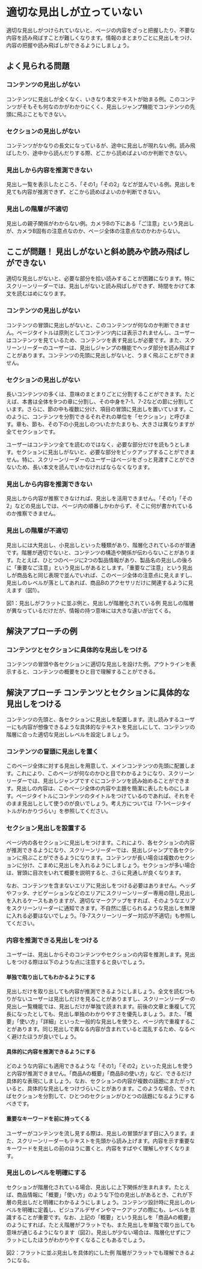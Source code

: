 # 適切な見出しが立っていない
適切な見出しがつけられていないと、ページの内容をざっと把握したり、不要な内容を読み飛ばすことが難しくなります。情報のまとまりごとに見出しをつけ、内容の把握や読み飛ばしができるようにしましょう。


## よく見られる問題

### コンテンツの見出しがない
コンテンツに見出しが全くなく、いきなり本文テキストが始まる例。このコンテンツがそもそも何なのかがわかりにくく、見出しジャンプ機能でコンテンツの先頭に飛ぶこともできない。

### セクションの見出しがない
コンテンツがかなりの長文になっているが、途中に見出しが現れない例。読み飛ばしたり、途中から読んだりする際、どこから読めばよいのか判断できない。

### 見出しから内容を推測できない
見出し一覧を表示したところ、「その1」「その2」などが並んでいる例。見出しを見ても内容が推測できず、どこから読めばよいのか判断できない。

### 見出しの階層が不適切
見出しの親子関係がわからない例。カメラBの下にある「ご注意」という見出しが、カメラB固有の注意点なのか、ページ全体の注意点なのかわからない。


## ここが問題！ 見出しがないと斜め読みや読み飛ばしができない
適切な見出しがないと、必要な部分を拾い読みすることが困難になります。特にスクリーンリーダーでは、見出しがないと読み飛ばしができず、時間をかけて本文を読むはめになります。


### コンテンツの見出しがない
コンテンツの冒頭に見出しがないと、このコンテンツが何なのか判断できません。ページタイトルは原則としてコンテンツ内には表示されませんし、ユーザーはコンテンツを見ているため、コンテンツを表す見出しが必要です。また、スクリーンリーダーのユーザーは、見出しジャンプの機能でヘッダ部分を読み飛ばすことがあります。コンテンツの先頭に見出しがないと、うまく飛ぶことができません。


### セクションの見出しがない
長いコンテンツの多くは、意味のまとまりごとに分割することができます。たとえば、本書は全体を9つの章に分割し、その中身を7-1、7-2などの節に分割しています。さらに、節の中も複数に分け、項目の冒頭に見出しを置いています。このように、コンテンツを分割できるそれぞれの単位を「セクション」と呼びます。章も、節も、その下の小見出しのついたかたまりも、大きさは異なりますが全てセクションです。

ユーザーはコンテンツ全てを読むのではなく、必要な部分だけを読もうとします。セクションに見出しがないと、必要な部分をピックアップすることができません。特に、スクリーンリーダーのユーザーはページをざっと見渡すことができないため、長い本文を読んでいかなければならなくなります。


### 見出しから内容を推測できない
見出しから内容が推察できなければ、見出しを活用できません。「その1」「その2」などの見出しでは、ページ内の順番しかわからず、そこに何が書かれているのか推察できません。


### 見出しの階層が不適切
見出しには大見出し、小見出しといった種類があり、階層化されているのが普通です。階層が適切でないと、コンテンツの構造や関係が伝わらないことがあります。たとえば、ひとつのページに2つの製品情報があり、製品名の見出しの後ろに「重要なご注意」という見出しがあるとします。「重要なご注意」という見出しが商品名と同じ表現で並んでいれば、このページ全体の注意点に見えますし、見出しのレベルが落としてあれば、商品Bのアクセサリだけに関連するように見えます（図1）。

図1：見出しがフラットに並ぶ例と、見出しが階層化されている例
見出しの階層が異なっているだけだが、情報の持つ意味には大きな違いが出てくる。


## 解決アプローチの例
### コンテンツとセクションに具体的な見出しをつける
コンテンツの冒頭や各セクションに適切な見出しを設けた例。アウトラインを表示すると、コンテンツの概要をひと目で理解することができる。


## 解決アプローチ コンテンツとセクションに具体的な見出しをつける
コンテンツの先頭と、各セクションに見出しを配置します。流し読みするユーザーにも内容が想像できるような具体的なテキストを見出しにして、コンテンツの階層に合った適切な見出しレベルを設定しましょう。

### コンテンツの冒頭に見出しを置く
このページ全体に対する見出しを用意して、メインコンテンツの先頭に配置します。これにより、このページが何なのかひと目でわかるようになり、スクリーンリーダーでは、見出しジャンプですぐにコンテンツを読み始めることができます。見出しの内容は、このページ全体の内容や主題を簡潔に表したものにします。ページタイトルにコンテンツのタイトルをつけているのであれば、それをそのまま見出しとして使うのが良いでしょう。考え方については「7-1ページタイトルがわかりづらい」を参照してください。


### セクション見出しを設置する
ページ内の各セクションに見出しをつけます。これにより、各セクションの内容が推測できるようになり、スクリーンリーダーでは、見出しジャンプで各セクションに飛ぶことができるようになります。コンテンツが長い場合は複数のセクションに分け、こまめに見出しを入れるようにしましょう。セクションが多い場合は、冒頭に目次をいれて概要を説明すると、さらに見通しが良くなります。

なお、コンテンツを含まないエリアに見出しをつける必要はありません。ヘッダやフッタ、ナビゲーションなどのエリアにスクリーンリーダー専用の隠し見出しを入れるケースもありますが、適切なマークアップをすれば、そのようなエリアをスクリーンリーダーに通知できます。不自然に感じられるような見出しを無理に入れる必要はないでしょう。「9-7スクリーンリーダー対応が不適切」も参照してください。


### 内容を推測できる見出しをつける
ユーザーは、見出しからそのコンテンツやセクションの内容を推測します。見出しをつける際は以下のような点に注意すると良いでしょう。

#### 単独で取り出してもわかるようにする
見出しだけを取り出しても内容が推測できるようにしましょう。全文を読むつもりがないユーザーは見出しだけを見ることがありますし、スクリーンリーダーの見出し一覧機能では、見出しだけが単独で読まれます。前後の文章と重複して冗長になったとしても、見出し単独のわかりやすさを優先しましょう。また、「概要」「使い方」「詳細」といった一般的な見出しを使うと、ページ内で重複することがあります。同じ見出しで異なる内容が含まれていると混乱するため、なるべく避けたほうが良いでしょう。

#### 具体的に内容を推測できるようにする
どのような内容にも適用できるような「その1」「その2」といった見出しを使うと内容が推測できません。「商品Aの概要」「商品Bの使い方」など、できるだけ具体的な表現にしましょう。なお、セクションの内容が複数の話題にまたがっていると、具体的な見出しをつけづらいことがあります。このような場合、できればセクションを分割して、ひとつのセクションがひとつの話題になるようにするべきです。

#### 重要なキーワードを前に持ってくる
ユーザーがコンテンツを流し見する際は、見出しの冒頭がまず目に入ります。また、スクリーンリーダーもテキストを先頭から読み上げます。内容を示す重要なキーワードを見出しの前のほうに置くと、内容をすばやく理解しやすくなります。


### 見出しのレベルを明確にする
セクションが階層化されている場合、見出しに上下関係が生まれます。たとえば、商品情報に「概要」「使い方」のような下位の見出しがあるとき、これが下層の見出しだと明確にわかるようにしましょう。コンテンツ設計時に見出しのレベルを明確に定義し、ビジュアルデザインやマークアップの際にも、レベルを意識することが重要です。なお、上記の「概要」という見出しを「商品Aの概要」のようにすれば、たとえ階層がフラットでも、また見出しを単独で取り出しても意味が通じるようになります（図2）。見出しが少ない場合は、階層化せずにフラットにしたほうがわかりやすくなることもあるでしょう。

図2：フラットに並ぶ見出しを具体的にした例
階層がフラットでも理解できるようになる。
